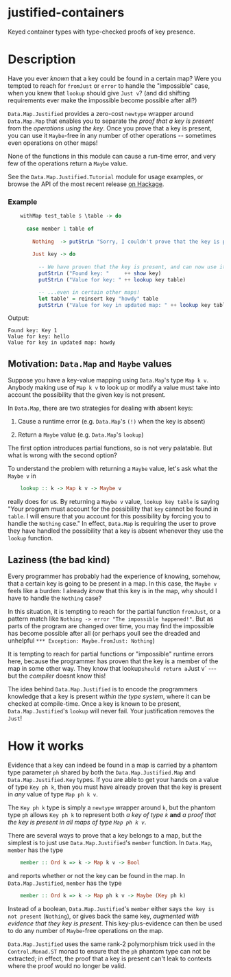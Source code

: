# justified-containers
Keyed container types with type-checked proofs of key presence.

# Description

Have you ever *known* that a key could be found in a certain map? Were you tempted to
reach for `fromJust` or `error` to handle the "impossible" case, when you knew that
`lookup` should give `Just v`? (and did shifting requirements ever make the impossible
become possible after all?)

`Data.Map.Justified` provides a zero-cost `newtype` wrapper around `Data.Map.Map`
that enables you to separate the *proof that a key is present* from the *operations using the key*.
Once you prove that a key is present, you can use it `Maybe`-free in any number of other
operations -- sometimes even operations on other maps!

None of the functions in this module can cause a run-time error, and very few
of the operations return a `Maybe` value.

See the `Data.Map.Justified.Tutorial` module for usage examples, or browse the API of the
most recent release [on Hackage](https://hackage.haskell.org/package/justified-containers/docs/Data-Map-Justified.html).

### Example

```haskell
    withMap test_table $ \table -> do
    
      case member 1 table of
    
        Nothing  -> putStrLn "Sorry, I couldn't prove that the key is present."
    
        Just key -> do
        
          -- We have proven that the key is present, and can now use it Maybe-free...
          putStrLn ("Found key: "     ++ show key)
          putStrLn ("Value for key: " ++ lookup key table)

          -- ...even in certain other maps!
          let table' = reinsert key "howdy" table
          putStrLn ("Value for key in updated map: " ++ lookup key table')
```

Output:

    Found key: Key 1
    Value for key: hello
    Value for key in updated map: howdy

## Motivation: `Data.Map` and `Maybe` values

Suppose you have a key-value mapping using `Data.Map`'s type `Map k v`. Anybody making
use of `Map k v` to look up or modify a value must take into account the possibility
that the given key is not present.

In `Data.Map`, there are two strategies for dealing with absent keys:

  1. Cause a runtime error (e.g. `Data.Map`'s `(!)` when the key is absent)

  2. Return a `Maybe` value (e.g. `Data.Map`'s `lookup`)

The first option introduces partial functions, so is not very palatable. But what is
wrong with the second option?

To understand the problem with returning a `Maybe` value, let's ask what the  `Maybe v` in

```haskell
    lookup :: k -> Map k v -> Maybe v
```

really does for us. By returning
a `Maybe v` value, `lookup key table` is saying "Your program must account
for the possibility that `key` cannot be found in `table`. I will ensure that you
account for this possibility by forcing you to handle the `Nothing` case."
In effect, `Data.Map` is requiring the user to prove they have handled the
possibility that a key is absent whenever they use the `lookup` function.

## Laziness (the bad kind)

Every programmer has probably had the experience of knowing, somehow, that a certain
key is going to be present in a map. In this case, the `Maybe v` feels like a burden:
I already *know* that this key is in the map, why should I have to handle the `Nothing` case?

In this situation, it is tempting to reach for the partial function `fromJust`,
or a pattern match like `Nothing -> error "The impossible happened!"`. But as parts of
the program are changed over time, you may find the impossible has become possible after
all (or perhaps youll see the dreaded and unhelpful `*** Exception: Maybe.fromJust: Nothing`)

It is tempting to reach for partial functions or "impossible" runtime errors here, because
the programmer has proven that the key is a member of the map in some other way. They
know that lookup` should return a `Just v` --- but the *compiler* doesnt know this!

The idea behind `Data.Map.Justified` is to encode the programmers knowledge that a key
is present *within the type system*, where it can be checked at compile-time. Once a key
is known to be present, `Data.Map.Justified`'s `lookup` will never fail. Your justification
removes the `Just`!

# How it works

Evidence that a key can indeed be found in a map is carried by a phantom type parameter `ph`
shared by both the `Data.Map.Justified.Map` and `Data.Map.Justified.Key` types. If you are
able to get your hands on a value of type `Key ph k`, then you must have already proven that
the key is present in *any* value of type `Map ph k v`.

The `Key ph k` type is simply a `newtype` wrapper around `k`, but the phantom type `ph` allows
`Key ph k` to represent both *a key of type `k`* __and__ *a proof that the key is present in*
*all maps of type `Map ph k v`*.

There are several ways to prove that a key belongs to a map, but the simplest is to just use
`Data.Map.Justified`'s `member` function. In `Data.Map`, `member`
has the type

```haskell
    member :: Ord k => k -> Map k v -> Bool
```

and reports whether or not the key can be found in the map. In `Data.Map.Justified`,
`member` has the type

```haskell
    member :: Ord k => k -> Map ph k v -> Maybe (Key ph k)
```

Instead of a boolean, `Data.Map.Justified`'s `member` either says `the key is not present`
(`Nothing`), or gives back the same key, *augmented with evidence that they key*
*is present*. This key-plus-evidence can then be used to do any number of `Maybe`-free
operations on the map.

`Data.Map.Justified` uses the same rank-2 polymorphism trick used in the `Control.Monad.ST` monad to
ensure that the `ph` phantom type can not be extracted; in effect, the proof that a key is
present can't leak to contexts where the proof would no longer be valid.
